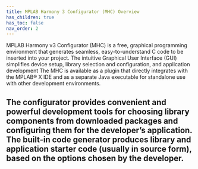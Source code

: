 ```yaml
---
title: MPLAB Harmony 3 Configurator (MHC) Overview
has_children: true
has_toc: false
nav_order: 2
---
```

MPLAB Harmony v3 Configurator (MHC) is a free, graphical programming environment that generates seamless, 
easy-to-understand C code to be inserted into your project. The intuitive Graphical User Interface (GUI)  simplifies device setup, library selection and configuration, and application development
The MHC is available as a plugin that directly integrates with the MPLAB® X IDE and as a separate Java executable for standalone use with other development environments.

The configurator provides convenient and powerful development tools for choosing library components from downloaded packages and configuring them for the developer’s application.  
The built-in code generator produces library and application starter code (usually in source form), based on the options chosen by the developer.
---












